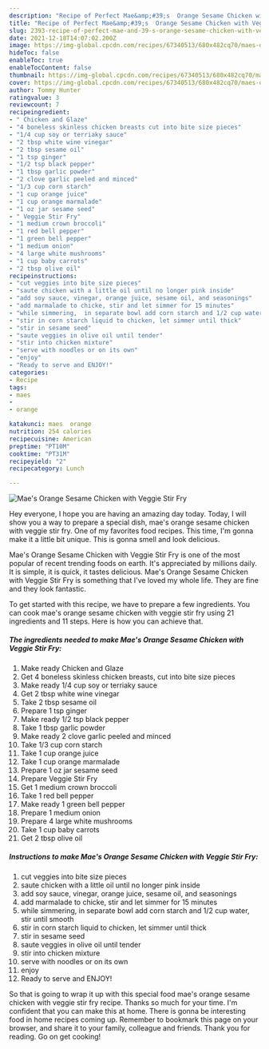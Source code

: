 ```yaml
---
description: "Recipe of Perfect Mae&amp;#39;s  Orange Sesame Chicken with Veggie Stir Fry"
title: "Recipe of Perfect Mae&amp;#39;s  Orange Sesame Chicken with Veggie Stir Fry"
slug: 2393-recipe-of-perfect-mae-and-39-s-orange-sesame-chicken-with-veggie-stir-fry
date: 2021-12-18T14:07:02.200Z
image: https://img-global.cpcdn.com/recipes/67340513/680x482cq70/maes-orange-sesame-chicken-with-veggie-stir-fry-recipe-main-photo.jpg
hideToc: false
enableToc: true
enableTocContent: false
thumbnail: https://img-global.cpcdn.com/recipes/67340513/680x482cq70/maes-orange-sesame-chicken-with-veggie-stir-fry-recipe-main-photo.jpg
cover: https://img-global.cpcdn.com/recipes/67340513/680x482cq70/maes-orange-sesame-chicken-with-veggie-stir-fry-recipe-main-photo.jpg
author: Tommy Hunter
ratingvalue: 3
reviewcount: 7
recipeingredient:
- " Chicken and Glaze"
- "4 boneless skinless chicken breasts cut into bite size pieces"
- "1/4 cup soy or terriaky sauce"
- "2 tbsp white wine vinegar"
- "2 tbsp sesame oil"
- "1 tsp ginger"
- "1/2 tsp black pepper"
- "1 tbsp garlic powder"
- "2 clove garlic peeled and minced"
- "1/3 cup corn starch"
- "1 cup orange juice"
- "1 cup orange marmalade"
- "1 oz jar sesame seed"
- " Veggie Stir Fry"
- "1 medium crown broccoli"
- "1 red bell pepper"
- "1 green bell pepper"
- "1 medium onion"
- "4 large white mushrooms"
- "1 cup baby carrots"
- "2 tbsp olive oil"
recipeinstructions:
- "cut veggies into bite size pieces"
- "saute chicken with a little oil until no longer pink inside"
- "add soy sauce, vinegar, orange juice, sesame oil, and seasonings"
- "add marmalade to chicke, stir and let simmer for 15 minutes"
- "while simmering,  in separate bowl add corn starch and 1/2 cup water, stir until smooth"
- "stir in corn starch liquid to chicken, let simmer until thick"
- "stir in sesame seed"
- "saute veggies in olive oil until tender"
- "stir into chicken mixture"
- "serve with noodles or on its own"
- "enjoy"
- "Ready to serve and ENJOY!"
categories:
- Recipe
tags:
- maes
- 
- orange

katakunci: maes  orange 
nutrition: 254 calories
recipecuisine: American
preptime: "PT10M"
cooktime: "PT31M"
recipeyield: "2"
recipecategory: Lunch

---
```



![Mae&#39;s  Orange Sesame Chicken with Veggie Stir Fry](https://img-global.cpcdn.com/recipes/67340513/680x482cq70/maes-orange-sesame-chicken-with-veggie-stir-fry-recipe-main-photo.jpg)

Hey everyone, I hope you are having an amazing day today. Today, I will show you a way to prepare a special dish, mae&#39;s  orange sesame chicken with veggie stir fry. One of my favorites food recipes. This time, I'm gonna make it a little bit unique. This is gonna smell and look delicious.



Mae&#39;s  Orange Sesame Chicken with Veggie Stir Fry is one of the most popular of recent trending foods on earth. It's appreciated by millions daily. It is simple, it is quick, it tastes delicious. Mae&#39;s  Orange Sesame Chicken with Veggie Stir Fry is something that I've loved my whole life. They are fine and they look fantastic.


To get started with this recipe, we have to prepare a few ingredients. You can cook mae&#39;s  orange sesame chicken with veggie stir fry using 21 ingredients and 11 steps. Here is how you can achieve that.

<!--inarticleads1-->

##### The ingredients needed to make Mae&#39;s  Orange Sesame Chicken with Veggie Stir Fry:

1. Make ready  Chicken and Glaze
1. Get 4 boneless skinless chicken breasts, cut into bite size pieces
1. Make ready 1/4 cup soy or terriaky sauce
1. Get 2 tbsp white wine vinegar
1. Take 2 tbsp sesame oil
1. Prepare 1 tsp ginger
1. Make ready 1/2 tsp black pepper
1. Take 1 tbsp garlic powder
1. Make ready 2 clove garlic peeled and minced
1. Take 1/3 cup corn starch
1. Take 1 cup orange juice
1. Take 1 cup orange marmalade
1. Prepare 1 oz jar sesame seed
1. Prepare  Veggie Stir Fry
1. Get 1 medium crown broccoli
1. Take 1 red bell pepper
1. Make ready 1 green bell pepper
1. Prepare 1 medium onion
1. Prepare 4 large white mushrooms
1. Take 1 cup baby carrots
1. Get 2 tbsp olive oil




<!--inarticleads2-->

##### Instructions to make Mae&#39;s  Orange Sesame Chicken with Veggie Stir Fry:

1. cut veggies into bite size pieces
1. saute chicken with a little oil until no longer pink inside
1. add soy sauce, vinegar, orange juice, sesame oil, and seasonings
1. add marmalade to chicke, stir and let simmer for 15 minutes
1. while simmering,  in separate bowl add corn starch and 1/2 cup water, stir until smooth
1. stir in corn starch liquid to chicken, let simmer until thick
1. stir in sesame seed
1. saute veggies in olive oil until tender
1. stir into chicken mixture
1. serve with noodles or on its own
1. enjoy
1. Ready to serve and ENJOY!



So that is going to wrap it up with this special food mae&#39;s  orange sesame chicken with veggie stir fry recipe. Thanks so much for your time. I'm confident that you can make this at home. There is gonna be interesting food in home recipes coming up. Remember to bookmark this page on your browser, and share it to your family, colleague and friends. Thank you for reading. Go on get cooking!
